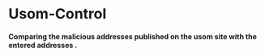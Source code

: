 # Usom-Control

#### Comparing the malicious addresses published on the usom site with the entered addresses .
